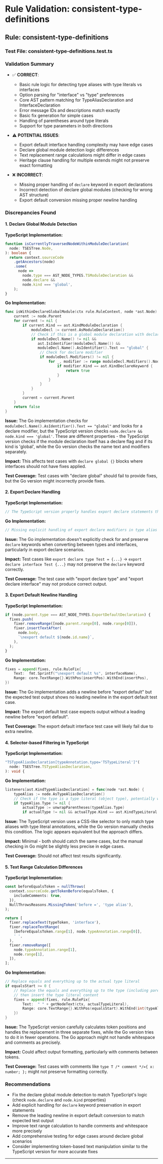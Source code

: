 # Rule Validation: consistent-type-definitions

## Rule: consistent-type-definitions

### Test File: consistent-type-definitions.test.ts

### Validation Summary
- ✅ **CORRECT**: 
  - Basic rule logic for detecting type aliases with type literals vs interfaces
  - Option parsing for "interface" vs "type" preferences
  - Core AST pattern matching for TypeAliasDeclaration and InterfaceDeclaration
  - Error message IDs and descriptions match exactly
  - Basic fix generation for simple cases
  - Handling of parentheses around type literals
  - Support for type parameters in both directions

- ⚠️ **POTENTIAL ISSUES**:
  - Export default interface handling complexity may have edge cases
  - Declare global module detection logic differences
  - Text replacement range calculations might differ in edge cases
  - Heritage clause handling for multiple extends might not preserve exact formatting

- ❌ **INCORRECT**:
  - Missing proper handling of `declare` keyword in export declarations
  - Incorrect detection of declare global modules (checking for wrong AST structure)
  - Export default conversion missing proper newline handling

### Discrepancies Found

#### 1. Declare Global Module Detection

**TypeScript Implementation:**
```typescript
function isCurrentlyTraversedNodeWithinModuleDeclaration(
  node: TSESTree.Node,
): boolean {
  return context.sourceCode
    .getAncestors(node)
    .some(
      node =>
        node.type === AST_NODE_TYPES.TSModuleDeclaration &&
        node.declare &&
        node.kind === 'global',
    );
}
```

**Go Implementation:**
```go
func isWithinDeclareGlobalModule(ctx rule.RuleContext, node *ast.Node) bool {
	current := node.Parent
	for current != nil {
		if current.Kind == ast.KindModuleDeclaration {
			moduleDecl := current.AsModuleDeclaration()
			// Check if this is a global module declaration with declare modifier
			if moduleDecl.Name() != nil &&
			   ast.IsIdentifier(moduleDecl.Name()) &&
			   moduleDecl.Name().AsIdentifier().Text == "global" {
				// Check for declare modifier
				if moduleDecl.Modifiers() != nil {
					for _, modifier := range moduleDecl.Modifiers().Nodes {
						if modifier.Kind == ast.KindDeclareKeyword {
							return true
						}
					}
				}
			}
		}
		current = current.Parent
	}
	return false
}
```

**Issue:** The Go implementation checks for `moduleDecl.Name().AsIdentifier().Text == "global"` and looks for a declare modifier, but the TypeScript version checks `node.declare && node.kind === 'global'`. These are different properties - the TypeScript version checks if the module declaration itself has a declare flag and if its kind is 'global', while the Go version checks the name text and modifiers separately.

**Impact:** This affects test cases with `declare global {}` blocks where interfaces should not have fixes applied.

**Test Coverage:** Test cases with "declare global" should fail to provide fixes, but the Go version might incorrectly provide fixes.

#### 2. Export Declare Handling

**TypeScript Implementation:**
```typescript
// The TypeScript version properly handles export declare statements through ESLint's AST traversal
```

**Go Implementation:**
```go
// Missing explicit handling of export declare modifiers in type alias conversion
```

**Issue:** The Go implementation doesn't explicitly check for and preserve `declare` keywords when converting between types and interfaces, particularly in export declare scenarios.

**Impact:** Test cases like `export declare type Test = {...}` → `export declare interface Test {...}` may not preserve the `declare` keyword correctly.

**Test Coverage:** The test case with "export declare type" and "export declare interface" may not produce correct output.

#### 3. Export Default Newline Handling

**TypeScript Implementation:**
```typescript
if (node.parent.type === AST_NODE_TYPES.ExportDefaultDeclaration) {
  fixes.push(
    fixer.removeRange([node.parent.range[0], node.range[0]]),
    fixer.insertTextAfter(
      node.body,
      `\nexport default ${node.id.name}`,
    ),
  );
}
```

**Go Implementation:**
```go
fixes = append(fixes, rule.RuleFix{
	Text:  fmt.Sprintf("\nexport default %s", interfaceName),
	Range: core.TextRange{}.WithPos(insertPos).WithEnd(insertPos),
})
```

**Issue:** The Go implementation adds a newline before "export default" but the expected test output shows no leading newline in the export default test case.

**Impact:** The export default test case expects output without a leading newline before "export default".

**Test Coverage:** The export default interface test case will likely fail due to extra newline.

#### 4. Selector-based Filtering in TypeScript

**TypeScript Implementation:**
```typescript
"TSTypeAliasDeclaration[typeAnnotation.type='TSTypeLiteral']"(
  node: TSESTree.TSTypeAliasDeclaration,
): void {
```

**Go Implementation:**
```go
listeners[ast.KindTypeAliasDeclaration] = func(node *ast.Node) {
	typeAlias := node.AsTypeAliasDeclaration()
	// Check if the type is a type literal (object type), potentially wrapped in parentheses
	if typeAlias.Type != nil {
		actualType := unwrapParentheses(typeAlias.Type)
		if actualType != nil && actualType.Kind == ast.KindTypeLiteral {
```

**Issue:** The TypeScript version uses a CSS-like selector to only match type aliases with type literal annotations, while the Go version manually checks this condition. The logic appears equivalent but the approach differs.

**Impact:** Minimal - both should catch the same cases, but the manual checking in Go might be slightly less precise in edge cases.

**Test Coverage:** Should not affect test results significantly.

#### 5. Text Range Calculation Differences

**TypeScript Implementation:**
```typescript
const beforeEqualsToken = nullThrows(
  context.sourceCode.getTokenBefore(equalsToken, {
    includeComments: true,
  }),
  NullThrowsReasons.MissingToken('before =', 'type alias'),
);

return [
  fixer.replaceText(typeToken, 'interface'),
  fixer.replaceTextRange(
    [beforeEqualsToken.range[1], node.typeAnnotation.range[0]],
    ' ',
  ),
  fixer.removeRange([
    node.typeAnnotation.range[1],
    node.range[1],
  ]),
];
```

**Go Implementation:**
```go
// Replace equals and everything up to the actual type literal
if equalsStart >= 0 {
	// Replace the equals and everything up to the type (including parentheses) with just a space,
	// then insert the type literal content
	fixes = append(fixes, rule.RuleFix{
		Text:  " " + getNodeText(ctx, actualTypeLiteral),
		Range: core.TextRange{}.WithPos(equalsStart).WithEnd(int(typeAlias.Type.End())),
	})
}
```

**Issue:** The TypeScript version carefully calculates token positions and handles the replacement in three separate fixes, while the Go version tries to do it in fewer operations. The Go approach might not handle whitespace and comments as precisely.

**Impact:** Could affect output formatting, particularly with comments between tokens.

**Test Coverage:** Test cases with comments like `type T /* comment */={ x: number; };` might not preserve formatting correctly.

### Recommendations
- Fix the declare global module detection to match TypeScript's logic (check `node.declare` and `node.kind` properties)
- Add explicit handling for `declare` keyword preservation in export statements
- Remove the leading newline in export default conversion to match expected test output
- Improve text range calculation to handle comments and whitespace more precisely
- Add comprehensive testing for edge cases around declare global scenarios
- Consider implementing token-based text manipulation similar to the TypeScript version for more accurate fixes

---